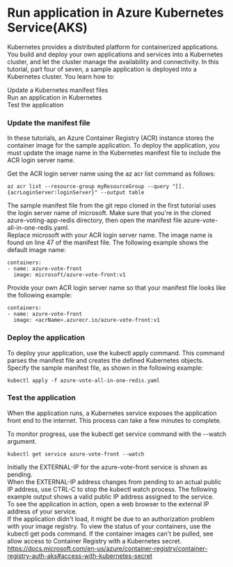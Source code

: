 # Run application in Azure Kubernetes Service(AKS)
Kubernetes provides a distributed platform for containerized applications. You build and deploy your own applications and services into a Kubernetes cluster, and let the cluster manage the availability and connectivity. In this tutorial, part four of seven, a sample application is deployed into a Kubernetes cluster. You learn how to:  

Update a Kubernetes manifest files  
Run an application in Kubernetes  
Test the application  
### Update the manifest file
In these tutorials, an Azure Container Registry (ACR) instance stores the container image for the sample application. To deploy the application, you must update the image name in the Kubernetes manifest file to include the ACR login server name.  

Get the ACR login server name using the az acr list command as follows:  
```
az acr list --resource-group myResourceGroup --query "[].{acrLoginServer:loginServer}" --output table
```
The sample manifest file from the git repo cloned in the first tutorial uses the login server name of microsoft. Make sure that you're in the cloned azure-voting-app-redis directory, then open the manifest file azure-vote-all-in-one-redis.yaml.  
Replace microsoft with your ACR login server name. The image name is found on line 47 of the manifest file. The following example shows the default image name:  
```
containers:
- name: azure-vote-front
  image: microsoft/azure-vote-front:v1
```
Provide your own ACR login server name so that your manifest file looks like the following example:  
```
containers:
- name: azure-vote-front
  image: <acrName>.azurecr.io/azure-vote-front:v1
```
### Deploy the application
To deploy your application, use the kubectl apply command. This command parses the manifest file and creates the defined Kubernetes objects. Specify the sample manifest file, as shown in the following example:  
```
kubectl apply -f azure-vote-all-in-one-redis.yaml
```
### Test the application
When the application runs, a Kubernetes service exposes the application front end to the internet. This process can take a few minutes to complete.  

To monitor progress, use the kubectl get service command with the --watch argument.  
```
kubectl get service azure-vote-front --watch
```
Initially the EXTERNAL-IP for the azure-vote-front service is shown as pending.  
When the EXTERNAL-IP address changes from pending to an actual public IP address, use CTRL-C to stop the kubectl watch process. The following example output shows a valid public IP address assigned to the service.  
To see the application in action, open a web browser to the external IP address of your service.  
If the application didn't load, it might be due to an authorization problem with your image registry. To view the status of your containers, use the kubectl get pods command. If the container images can't be pulled, see allow access to Container Registry with a Kubernetes secret. https://docs.microsoft.com/en-us/azure/container-registry/container-registry-auth-aks#access-with-kubernetes-secret  
